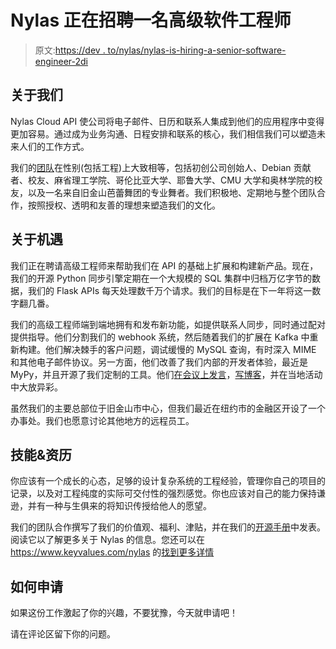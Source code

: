 # Nylas 正在招聘一名高级软件工程师

> 原文:[https://dev . to/nylas/nylas-is-hiring-a-senior-software-engineer-2di](https://dev.to/nylas/nylas-is-hiring-a-senior-software-engineer-2di)

## [](#about-us)关于我们

Nylas Cloud API 使公司将电子邮件、日历和联系人集成到他们的应用程序中变得更加容易。通过成为业务沟通、日程安排和联系的核心，我们相信我们可以塑造未来人们的工作方式。

我们的[团队](https://www.nylas.com/team/)在性别(包括工程)上大致相等，包括初创公司创始人、Debian 贡献者、校友、麻省理工学院、哥伦比亚大学、耶鲁大学、CMU 大学和奥林学院的校友，以及一名来自旧金山芭蕾舞团的专业舞者。我们积极地、定期地与整个团队合作，按照授权、透明和友善的理想来塑造我们的文化。

## [](#about-the-opportunity)关于机遇

我们正在聘请高级工程师来帮助我们在 API 的基础上扩展和构建新产品。现在，我们的开源 Python 同步引擎定期在一个大规模的 SQL 集群中归档万亿字节的数据，我们的 Flask APIs 每天处理数千万个请求。我们的目标是在下一年将这一数字翻几番。

我们的高级工程师端到端地拥有和发布新功能，如提供联系人同步，同时通过配对提供指导。他们分割我们的 webhook 系统，然后随着我们的扩展在 Kafka 中重新构建。他们解决棘手的客户问题，调试缓慢的 MySQL 查询，有时深入 MIME 和其他电子邮件协议。另一方面，他们改善了我们内部的开发者体验，最近是 MyPy，并且开源了我们定制的工具。他们[在会议上发言](https://www.youtube.com/playlist?list=PLk-4iahO3b-weAPHSrnltXsoVvfoWor1V)，[写博客](https://www.nylas.com/blog)，并在当地活动中大放异彩。

虽然我们的主要总部位于旧金山市中心，但我们最近在纽约市的金融区开设了一个办事处。我们也愿意讨论其他地方的远程员工。

## [](#skill-amp-qualifications)技能&资历

你应该有一个成长的心态，足够的设计复杂系统的工程经验，管理你自己的项目的记录，以及对工程纯度的实际可交付性的强烈感觉。你也应该对自己的能力保持谦逊，并有一种与生俱来的将知识传授给他人的愿望。

我们的团队合作撰写了我们的价值观、福利、津贴，并在我们的[开源手册](https://github.com/nylas/handbook)中发表。阅读它以了解更多关于 Nylas 的信息。您还可以在 https://www.keyvalues.com/nylas 的[找到更多详情](https://www.keyvalues.com/nylas)

## [](#how-to-apply)如何申请

如果这份工作激起了你的兴趣，不要犹豫，今天就申请吧！

请在评论区留下你的问题。
